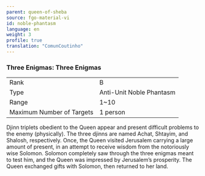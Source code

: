 ```yaml
---
parent: queen-of-sheba
source: fgo-material-vi
id: noble-phantasm
language: en
weight: 3
profile: true
translation: "ComunCoutinho"
---
```


### Three Enigmas: Three Enigmas

<table>
  <tr><td>Rank</td><td>B</td></tr>
  <tr><td>Type</td><td>Anti-Unit Noble Phantasm</td></tr>
  <tr><td>Range</td><td>1~10</td></tr>
  <tr><td>Maximum Number of Targets</td><td>1 person</td></tr>
</table>

Djinn triplets obedient to the Queen appear and present difficult problems to the enemy (physically).
The three djinns are named Achat, Shtayim, and Shalosh, respectively.
Once, the Queen visited Jerusalem carrying a large amount of present, in an attempt to receive wisdom from the notoriously wise Solomon. Solomon completely saw through the three enigmas meant to test him, and the Queen was impressed by Jerusalem’s prosperity. The Queen exchanged gifts with Solomon, then returned to her land.
